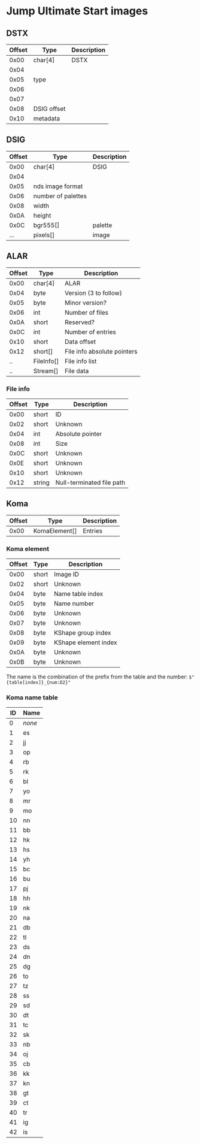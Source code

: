 # Jump Ultimate Start images

## DSTX

| Offset | Type        | Description |
| ------ | ----------- | ----------- |
| 0x00   | char[4]     | DSTX        |
| 0x04   |
| 0x05   | type        |
| 0x06   |
| 0x07   |
| 0x08   | DSIG offset |
| 0x10   | metadata    |

## DSIG

| Offset | Type               | Description |
| ------ | ------------------ | ----------- |
| 0x00   | char[4]            | DSIG        |
| 0x04   |
| 0x05   | nds image format   |
| 0x06   | number of palettes |
| 0x08   | width              |
| 0x0A   | height             |
| 0x0C   | bgr555[]           | palette     |
| ...    | pixels[]           | image       |

## ALAR

| Offset | Type       | Description                 |
| ------ | ---------- | --------------------------- |
| 0x00   | char[4]    | ALAR                        |
| 0x04   | byte       | Version (3 to follow)       |
| 0x05   | byte       | Minor version?              |
| 0x06   | int        | Number of files             |
| 0x0A   | short      | Reserved?                   |
| 0x0C   | int        | Number of entries           |
| 0x10   | short      | Data offset                 |
| 0x12   | short[]    | File info absolute pointers |
| ..     | FileInfo[] | File info list              |
| ..     | Stream[]   | File data                   |

### File info

| Offset | Type   | Description               |
| ------ | ------ | ------------------------- |
| 0x00   | short  | ID                        |
| 0x02   | short  | Unknown                   |
| 0x04   | int    | Absolute pointer          |
| 0x08   | int    | Size                      |
| 0x0C   | short  | Unknown                   |
| 0x0E   | short  | Unknown                   |
| 0x10   | short  | Unknown                   |
| 0x12   | string | Null-terminated file path |

## Koma

| Offset | Type          | Description |
| ------ | ------------- | ----------- |
| 0x00   | KomaElement[] | Entries     |

### Koma element

| Offset | Type  | Description          |
| ------ | ----- | -------------------- |
| 0x00   | short | Image ID             |
| 0x02   | short | Unknown              |
| 0x04   | byte  | Name table index     |
| 0x05   | byte  | Name number          |
| 0x06   | byte  | Unknown              |
| 0x07   | byte  | Unknown              |
| 0x08   | byte  | KShape group index   |
| 0x09   | byte  | KShape element index |
| 0x0A   | byte  | Unknown              |
| 0x0B   | byte  | Unknown              |

The name is the combination of the prefix from the table and the number:
`$"{table[index]}_{num:D2}"`

### Koma name table

| ID  | Name   |
| --- | ------ |
| 0   | _none_ |
| 1   | es     |
| 2   | jj     |
| 3   | op     |
| 4   | rb     |
| 5   | rk     |
| 6   | bl     |
| 7   | yo     |
| 8   | mr     |
| 9   | mo     |
| 10  | nn     |
| 11  | bb     |
| 12  | hk     |
| 13  | hs     |
| 14  | yh     |
| 15  | bc     |
| 16  | bu     |
| 17  | pj     |
| 18  | hh     |
| 19  | nk     |
| 20  | na     |
| 21  | db     |
| 22  | tl     |
| 23  | ds     |
| 24  | dn     |
| 25  | dg     |
| 26  | to     |
| 27  | tz     |
| 28  | ss     |
| 29  | sd     |
| 30  | dt     |
| 31  | tc     |
| 32  | sk     |
| 33  | nb     |
| 34  | oj     |
| 35  | cb     |
| 36  | kk     |
| 37  | kn     |
| 38  | gt     |
| 39  | ct     |
| 40  | tr     |
| 41  | ig     |
| 42  | is     |

